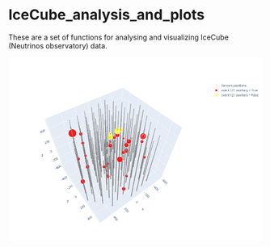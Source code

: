 # IceCube_analysis_and_plots

These are a set of functions for analysing and visualizing IceCube (Neutrinos observatory) data.

<img src='img/plot_example_0.png'>
